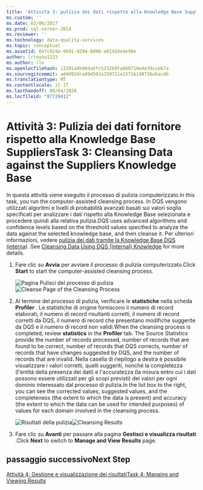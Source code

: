 ```yaml
---
title: 'Attività 3: pulizia dei dati rispetto alla Knowledge Base Suppliers | Microsoft Docs'
ms.custom: ''
ms.date: 03/06/2017
ms.prod: sql-server-2014
ms.reviewer: ''
ms.technology: data-quality-services
ms.topic: conceptual
ms.assetid: 647c924a-9b91-4294-8d96-e81416e4e90e
author: lrtoyou1223
ms.author: lle
ms.openlocfilehash: 13201a8b904a5fc5232b9fa860710e4e39cce67a
ms.sourcegitcommit: ad4d92dce894592a259721a1571b1d8736abacdb
ms.translationtype: MT
ms.contentlocale: it-IT
ms.lasthandoff: 08/04/2020
ms.locfileid: "87720412"
---
```

# <a name="task-3-cleansing-data-against-the-suppliers-knowledge-base"></a><span data-ttu-id="0792d-102">Attività 3: Pulizia dei dati fornitore rispetto alla Knowledge Base Suppliers</span><span class="sxs-lookup"><span data-stu-id="0792d-102">Task 3: Cleansing Data against the Suppliers Knowledge Base</span></span>
  <span data-ttu-id="0792d-103">In questa attività viene eseguito il processo di pulizia computerizzato.</span><span class="sxs-lookup"><span data-stu-id="0792d-103">In this task, you run the computer-assisted cleansing process.</span></span> <span data-ttu-id="0792d-104">In DQS vengono utilizzati algoritmi e livelli di probabilità avanzati basati sui valori soglia specificati per analizzare i dati rispetto alla Knowledge Base selezionata e procedere quindi alla relativa pulizia.</span><span class="sxs-lookup"><span data-stu-id="0792d-104">DQS uses advanced algorithms and confidence levels based on the threshold values specified to analyze the data against the selected knowledge base, and then cleanse it.</span></span> <span data-ttu-id="0792d-105">Per ulteriori informazioni, vedere [pulizia dei dati tramite la Knowledge Base DQS (interna)](https://msdn.microsoft.com/library/hh213061.aspx) .</span><span class="sxs-lookup"><span data-stu-id="0792d-105">See [Cleansing Data Using DQS (Internal) Knowledge](https://msdn.microsoft.com/library/hh213061.aspx) for more details.</span></span>

1.  <span data-ttu-id="0792d-106">Fare clic su **Avvia** per avviare il processo di pulizia computerizzato.</span><span class="sxs-lookup"><span data-stu-id="0792d-106">Click **Start** to start the computer-assisted cleansing process.</span></span>

     <span data-ttu-id="0792d-107">![Pagina Pulisci del processo di pulizia](../../2014/tutorials/media/et-cleansingdataagainstthesupplierkb-01.jpg "Pagina Pulisci del processo di pulizia")</span><span class="sxs-lookup"><span data-stu-id="0792d-107">![Cleanse Page of the Cleansing Process](../../2014/tutorials/media/et-cleansingdataagainstthesupplierkb-01.jpg "Cleanse Page of the Cleansing Process")</span></span>

2.  <span data-ttu-id="0792d-108">Al termine del processo di pulizia, verificare le **statistiche** nella scheda **Profiler** . Le statistiche di origine forniscono il numero di record elaborati, il numero di record risultanti corretti, il numero di record corretti da DQS, il numero di record che presentano modifiche suggerite da DQS e il numero di record non validi.</span><span class="sxs-lookup"><span data-stu-id="0792d-108">When the cleansing process is completed, review **statistics** in the **Profiler** tab. The Source Statistics provide the number of records processed, number of records that are found to be correct, number of records that DQS corrects, number of records that have changes suggested by DQS, and the number of records that are invalid.</span></span> <span data-ttu-id="0792d-109">Nella casella di riepilogo a destra è possibile visualizzare i valori corretti, quelli suggeriti, nonché la completezza (l'entità della presenza dei dati) e l'accuratezza (la misura entro cui i dati possono essere utilizzati per gli scopi previsti) dei valori per ogni dominio interessato dal processo di pulizia.</span><span class="sxs-lookup"><span data-stu-id="0792d-109">In the list box to the right, you can see the corrected values, suggested values, and the completeness (the extent to which the data is present) and accuracy (the extent to which the data can be used for intended purposes) of values for each domain involved in the cleansing process.</span></span>

     <span data-ttu-id="0792d-110">![Risultati della pulizia](../../2014/tutorials/media/et-cleansingdataagainstthesupplierkb-02.jpg "Risultati della pulizia")</span><span class="sxs-lookup"><span data-stu-id="0792d-110">![Cleansing Results](../../2014/tutorials/media/et-cleansingdataagainstthesupplierkb-02.jpg "Cleansing Results")</span></span>

3.  <span data-ttu-id="0792d-111">Fare clic su **Avanti** per passare alla pagina **Gestisci e visualizza risultati** .</span><span class="sxs-lookup"><span data-stu-id="0792d-111">Click **Next** to switch to **Manage and View Results** page.</span></span>

## <a name="next-step"></a><span data-ttu-id="0792d-112">passaggio successivo</span><span class="sxs-lookup"><span data-stu-id="0792d-112">Next Step</span></span>
 [<span data-ttu-id="0792d-113">Attività 4: Gestione e visualizzazione dei risultati</span><span class="sxs-lookup"><span data-stu-id="0792d-113">Task 4: Manaing and Viewing Results</span></span>](../../2014/tutorials/task-4-manaing-and-viewing-results.md)


